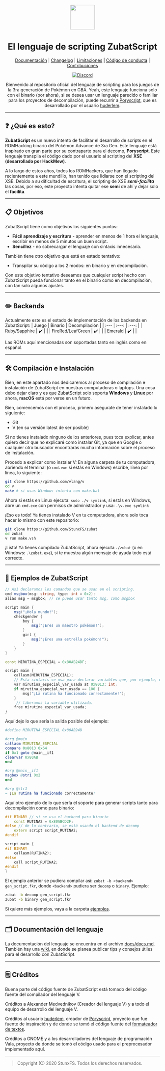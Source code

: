 <div align="center">

<p>
    <img width="80" src="https://github.com/StunxFS/zubatscript/blob/master/logo.png?raw=true">
</p>

<!--- ![ZubatScript's logo](logo.png) --->

<h1>El lenguaje de scripting ZubatScript</h1>

[Documentación](/docs/docs.pdf) |
[Changelog](CHANGELOG.md) |
[Limitaciones](LIMITACIONES.md) |
[Código de conducta](CODE_OF_CONDUCT.md) |
[Contribuciones](CONTRIBUTING.md)

[![Discord][DiscordBadge]][DiscordUrl]

Bienvenido al repositorio oficial del lenguaje de scripting para los juegos de la 3ra generación de Pokémon en GBA. Yeah, este lenguaje funciona solo con el binario (por ahora), si se desea usar un lenguaje parecido o familiar para los proyectos de decompilación, puede recurrir a [Poryscript](https://github.com/huderlem/poryscript), que es desarrollado por el usuario [huderlem](https://github.com/huderlem).

</div>

* * *

## :question: ¿Qué es esto?

**ZubatScript** es un nuevo intento de facilitar el desarrollo de scripts en el ROMHacking binario del Pokémon Advance de 3ra Gen. Este lenguaje está inspirado en gran parte por su contraparte para el decomp, **Poryscript**. Este lenguaje transpila el código dado por el usuario al scripting del **XSE (desarrollado por HackMew)**.

A lo largo de estos años, todos los ROMHackers, que han llegado recientemente a este mundillo, han tenido que lidiarse con el scripting del XSE. Debido a su dificultad de escritura, el scripting de XSE ***semi-facilita*** las cosas, por eso, este proyecto intenta quitar ese **semi** de ahí y dejar solo el **facilita**.

* * *

## :clipboard: Objetivos

ZubatScript tiene como objetivos los siguientes puntos:

* **Fácil aprendizaje y escritura** - aprender en menos de 1 hora el lenguaje, escribir en menos de 5 minutos un buen script.
* **Sencillez** - no sobrecargar el lenguaje con sintaxis innecesaria.

También tiene otro objetivo que está en estado tentativo:

* Transpilar su código a los 2 modos: en binario y en decompilación.

Con este objetivo tentativo deseamos que cualquier script hecho con ZubatScript pueda funcionar tanto en el binario como en decompilación, con tan solo algunos ajustes.

* * *

## :pencil2: Backends

<!-- :heavy_check_mark: = check | :x: = equis -->

Actualmente este es el estado de implementación de los backends en ZubatScript:
| Juego             | Binario              | Decompilación |
| :---              | :---:                | :---:         |
| Ruby/Sapphire     |  :heavy_check_mark:  |               |
| FireRed/LeafGreen |  :heavy_check_mark:  |               |
| Emerald           |  :heavy_check_mark:  |               |

Las ROMs aquí mencionadas son soportadas tanto en inglés como en español.

* * *

## :hammer_and_wrench: Compilación e Instalación

Bien, en este apartado nos dedicaremos al proceso de compilación e instalación de ZubatScript en nuestras computadoras o laptops. Una cosa debo dejar claro y es que ZubatScript solo soporta **Windows** y **Linux** por ahora, **macOS** está por verse en un futuro.

Bien, comencemos con el proceso, primero asegurate de tener instalado lo siguiente:

* Git
* V (en su versión latest de ser posible)

Si no tienes instalado ninguno de los anteriores, pues toca explicar, antes quiero decir que no explicaré como instalar Git, ya que en Google o cualquier otro buscador encontrarás mucha información sobre el proceso de instalación.

Procedo a explicar como instalar V: En alguna carpeta de tu computadora, abriendo el terminal (o ``cmd.exe`` si estás en Windows) escribe, línea por línea, lo siguiente:

```bash
git clone https://github.com/vlang/v
cd v
make # si usas Windows intenta con make.bat
```

Ahora si estás en Linux ejecuta: ``sudo ./v symlink``, si estás en Windows, abre un `cmd.exe` con permisos de administrador y usa: ``.\v.exe symlink``

¡Eso es todo! Ya tienes instalado V en tu computadora, ahora solo toca hacer lo mismo con este repositorio:

```bash
git clone https://github.com/StunxFS/zubat
cd zubat
v run make.vsh
```

¡Listo! Ya tienes compilado ZubatScript, ahora ejecuta ``./zubat`` (o en Windows: ``.\zubat.exe``), si te muestra algún mensaje de ayuda todo está correcto.

* * *

## :blue_book: Ejemplos de ZubatScript

```cs
// Así declaramos los comandos que se usan en el scripting.
cmd msgbox(msg: string, type: int = 0x2);
alias msg = msgbox; // se puede usar tanto msg, como msgbox
```

```cs
script main {
    msg("¡Hola mundo!");
    checkgender {
        boy {
            msg("¡Eres un maestro pokémon!");
        }
        girl {
            msg("¡Eres una estrella pokémon!");
        }
    }
}
```

```cpp
const MIRUTINA_ESPECIAL = 0x80AB24DF;

script main {
    callasm(MIRUTINA_ESPECIAL);
    // Esta sintaxis se usa para declarar variables que, por ejemplo, una rutina utiliza.
    var mirutina_especial_var_usada at 0x8013: int;
    if mirutina_especial_var_usada == 100 {
        msg("¡La rutina ha funcionado correctamente!");
    }
     // liberamos la variable utilizada.
    free mirutina_especial_var_usada;
}
```

Aquí dejo lo que sería la salida posible del ejemplo:

```nim
#define MIRUTINA_ESPECIAL 0x80AB24D

#org @main
callasm MIRUTINA_ESPCIAL
compare 0x8013 0x64
if 0x1 goto @main__if1
clearvar 0x80AB
end

#org @main__if1
msgbox @str1 0x2
end

#org @str1
= ¡La rutina ha funcionado correctamente!
```

Aquí otro ejemplo de lo que sería el soporte para generar scripts tanto para decompilación como para binario:

```c++
#if BINARY // si se usa el backend para binario
    const RUTINA2 = 0x80ABCD2F;
#else // de lo contrario, se está usando el backend de decomp
    extern script script_RUTINA2;
#endif

script main {
#if BINARY
    callasm(RUTINA2);
#else
    call script_RUTINA2;
#endif
}
```

El ejemplo anterior se pudiera compilar así: ``zubat -b <backend> gen_script.fkr``, donde ``<backend>`` pudiera ser ``decomp`` o ``binary``. Ejemplo:

```bash
zubat -b decomp gen_script.fkr
zubat -b binary gen_script.fkr
```

Si quiere más ejemplos, vaya a la carpeta [ejemplos](/ejemplos/).

* * *

## :card_index_dividers: Documentación del lenguaje

La documentación del lenguaje se encuentra en el archivo [docs/docs.md](docs/docs.md). También hay una [wiki](https://github.com/StunxFS/zubatscript/wiki), en donde se planea publicar tips y consejos útiles para el desarrollo con ZubatScript.

* * *

## :spiral_notepad: Créditos

Buena parte del código fuente de ZubatScript está tomado del código fuente del compilador del lenguaje V.

Créditos a Alexander Medvednikov (Creador del lenguaje V) y a todo el equipo de desarrollo del lenguaje V.

Créditos al usuario [huderlem](https://github.com/huderlem/), creador de [Poryscript](https://github.com/huderlem/poryscript), proyecto que fue fuente de inspiración y de donde se tomó el código fuente del [formateador de textos](zubat/gen/binary/fmtttext.v).

Créditos a GNOME y a los desarrolladores del lenguaje de programación Vala, proyecto de donde se tomó el código usado para el preprocesador implementado aquí.

* * *

> Copyright (C) 2020 StunxFS. Todos los derechos reservados.

<!--- Utilidades --->
[DiscordBadge]: https://img.shields.io/discord/779007353185239070?label=Discord&logo=Discord&logoColor=white
[DiscordUrl]: https://discord.gg/pnvcap7WYT
